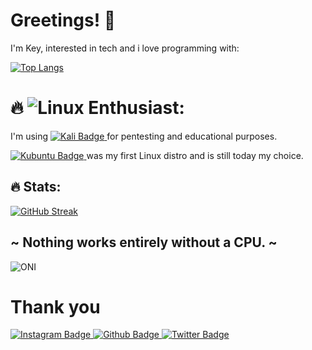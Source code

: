 # Greetings! 👋

I'm Key, interested in tech and i love programming with:

[![Top Langs](https://github-readme-stats.vercel.app/api/top-langs/?username=Keyj33k&langs_count=8)](https://github.com/anuraghazra/github-readme-stats)

# :fire: ![Linux](https://img.shields.io/badge/Linux-FCC624?style=for-the-badge&logo=linux&logoColor=black) Enthusiast: 

I'm using 
<a href="https://www.kali.org/">
  <img src="https://img.shields.io/badge/Kali-268BEE?style=for-the-badge&logo=kalilinux&logoColor=white" alt="Kali Badge"/>
</a>
 for pentesting and educational purposes.

<a href="https://kubuntu.org/">
  <img src="https://img.shields.io/badge/-KUbuntu-%230079C1?style=for-the-badge&logo=kubuntu&logoColor=white" alt="Kubuntu Badge"/>
</a>
was my first Linux distro and is still today my choice.

## :fire: Stats:
[![GitHub Streak](http://github-readme-streak-stats.herokuapp.com?user=Keyj33k&theme=dark&background=000000)](https://git.io/streak-stats) 

## ~ Nothing works entirely without a CPU. ~
![ONI](https://github.githubassets.com/images/icons/emoji/unicode/1f479.png)

# Thank you

<div id="badges">
  <a href="https://www.instagram.com/keyjeek/">
    <img src="https://img.shields.io/badge/instagram-%23E4405F.svg?style=for-the-badge&logo=Instagram&logoColor=white" alt="Instagram Badge"/>
  </a>
  <a href="https://github.com/Keyj33k">
    <img src="https://img.shields.io/badge/github-%23121011.svg?style=for-the-badge&logo=github&logoColor=white" alt="Github Badge"/>
  </a>
  <a href="https://twitter.com/keyjeek">
    <img src="https://img.shields.io/badge/Twitter-blue?style=for-the-badge&logo=twitter&logoColor=white" alt="Twitter Badge"/>
  </a>
</div>
